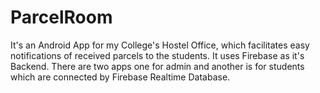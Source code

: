 # ParcelRoom
It's an Android App for my College's Hostel Office, which facilitates easy notifications of received parcels to the students.
It uses Firebase as it's Backend.
There are two apps one for admin and another is for students which are connected by Firebase Realtime Database.
